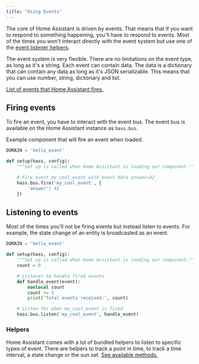 ```yaml
---
title: "Using Events"
---
```


The core of Home Assistant is driven by events. That means that if you want to respond to something happening, you'll have to respond to events. Most of the times you won't interact directly with the event system but use one of the [event listener helpers][helpers].

The event system is very flexible. There are no limitations on the event type, as long as it's a string. Each event can contain data. The data is a dictionary that can contain any data as long as it's JSON serializable. This means that you can use number, string, dictionary and list.

[List of events that Home Assistant fires.][object]

## Firing events

To fire an event, you have to interact with the event bus. The event bus is available on the Home Assistant instance as `hass.bus`.

Example component that will fire an event when loaded.

```python
DOMAIN = 'hello_event'

def setup(hass, config):
    """Set up is called when Home Assistant is loading our component."""

    # Fire event my_cool_event with event data answer=42
    hass.bus.fire('my_cool_event', {
        'answer': 42
    })
```

## Listening to events

Most of the times you'll not be firing events but instead listen to events. For example, the state change of an entity is broadcasted as an event.

```python
DOMAIN = 'hello_event'

def setup(hass, config):
    """Set up is called when Home Assistant is loading our component."""
    count = 0

    # Listener to handle fired events
    def handle_event(event):
        nonlocal count
        count += 1
        print('Total events received:', count)

    # Listen for when my_cool_event is fired
    hass.bus.listen('my_cool_event', handle_event)
```

### Helpers

Home Assistant comes with a lot of bundled helpers to listen to specific types of event. There are helpers to track a point in time, to track a time interval, a state change or the sun set. [See available methods.][helpers]

[helpers]: https://dev-docs.home-assistant.io/en/master/api/helpers.html#module-homeassistant.helpers.event
[object]: https://www.home-assistant.io/docs/configuration/events/
